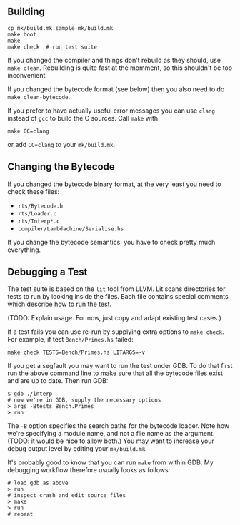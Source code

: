 ## Building

    cp mk/build.mk.sample mk/build.mk
    make boot
    make
    make check  # run test suite

If you changed the compiler and things don't rebuild as they should,
use `make clean`.  Rebuilding is quite fast at the momment, so this
shouldn't be too inconvenient.

If you changed the bytecode format (see below) then you also need to
do `make clean-bytecode`.

If you prefer to have actually useful error messages you can use
`clang` instead of `gcc` to build the C sources.  Call `make` with

    make CC=clang

or add `CC=clang` to your `mk/build.mk`.


## Changing the Bytecode

If you changed the bytecode binary format, at the very least you need
to check these files:

  - `rts/Bytecode.h`
  - `rts/Loader.c` 
  - `rts/Interp*.c`
  - `compiler/Lambdachine/Serialise.hs`

If you change the bytecode semantics, you have to check pretty much
everything.


## Debugging a Test

The test suite is based on the `lit` tool from LLVM.  Lit scans
directories for tests to run by looking inside the files.  Each file
contains special comments which describe how to run the test.

(TODO: Explain usage.  For now, just copy and adapt existing test
cases.)

If a test fails you can use re-run by supplying extra options to `make
check`.  For example, if test `Bench/Primes.hs` failed:

    make check TESTS=Bench/Primes.hs LITARGS=-v

If you get a segfault you may want to run the test under GDB.  To do that
first run the above command line to make sure that all the bytecode files
exist and are up to date.  Then run GDB:

    $ gdb ./interp
    # now we're in GDB, supply the necessary options
    > args -Btests Bench.Primes
    > run

The `-B` option specifies the search paths for the bytecode loader.
Note how we're specifying a module name, and not a file name as the
argument.  (TODO: it would be nice to allow both.)  You may want to
increase your debug output level by editing your `mk/build.mk`.

It's probably good to know that you can run `make` from within GDB.
My debugging workflow therefore usually looks as follows:

    # load gdb as above
    > run
    # inspect crash and edit source files
    > make
    > run
    # repeat
